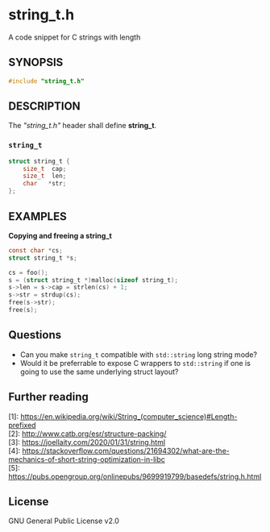 # string_t.h
A code snippet for C strings with length

## SYNOPSIS
```C
#include "string_t.h"
```

## DESCRIPTION
The _"string_t.h"_ header shall define **string_t**.

### `string_t`
```C
struct string_t {
    size_t  cap;
    size_t  len;
    char   *str;
};
```

## EXAMPLES

**Copying and freeing a string_t**
```C
const char *cs;
struct string_t *s;

cs = foo();
s = (struct string_t *)malloc(sizeof string_t);
s->len = s->cap = strlen(cs) + 1;
s->str = strdup(cs);
free(s->str);
free(s);
```

## Questions
* Can you make `string_t` compatible with `std::string` long string mode?
* Would it be preferrable to expose C wrappers to `std::string` if one is going
to use the same underlying struct layout?

## Further reading
\[1]: https://en.wikipedia.org/wiki/String_(computer_science)#Length-prefixed  
\[2]: http://www.catb.org/esr/structure-packing/  
\[3]: https://joellaity.com/2020/01/31/string.html  
\[4]: https://stackoverflow.com/questions/21694302/what-are-the-mechanics-of-short-string-optimization-in-libc  
\[5]: https://pubs.opengroup.org/onlinepubs/9699919799/basedefs/string.h.html

## License
GNU General Public License v2.0
